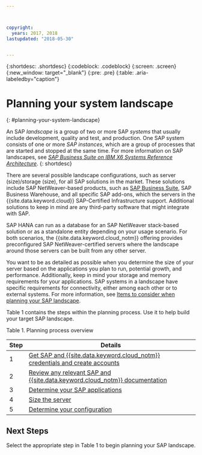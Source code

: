 ```yaml
---



copyright:
  years: 2017, 2018
lastupdated: "2018-05-30"


---
```


{:shortdesc: .shortdesc}
{:codeblock: .codeblock}
{:screen: .screen}
{:new_window: target="_blank"}
{:pre: .pre}
{:table: .aria-labeledby="caption"}

# Planning your system landscape
{: #planning-your-system-landscape}

An SAP *landscape* is a group of two or more SAP *systems* that usually include development, quality and test, and production. One SAP system consists of one or more *SAP instances*, which are a group of processes that are started and stopped at the same time. For more information on SAP landscapes, see [*SAP Business Suite on IBM X6 Systems Reference Architecture*](https://lenovopress.com/redp5073.pdf). 
{: shortdesc}

There are several possible landscape configurations, such as server (size)/storage (size), for all SAP solutions in the market. These solutions include SAP NetWeaver-based products, such as [SAP Business Suite](https://open.sap.com/courses/suitehana1), SAP Business Warehouse, and all specific SAP add-ons, which the servers in the {{site.data.keyword.cloud}} SAP-Certified Infrastructure support. Additional solutions to keep in mind are any third-party software that might integrate with SAP. 

SAP HANA can run as a database for an SAP NetWeaver stack-based solution or as a standalone entity depending on your usage scenario. For both scenarios, the {{site.data.keyword.cloud_notm}} offering provides preconfigured SAP NetWeaver-certified servers where the landscape around those servers can be built from any other server.

You want to be as detailed as possible when you determine the size of your server based on the applications you plan to run, potential growth, and performance. Additionally, keep in mind your storage and memory requirements for your applications. SAP systems in a landscape have specific requirements for connectivity, either among each other or to external systems. For more information, see [Items to consider when planning your SAP landscape](/docs/infrastructure/sap-hana/hana-considerations.html).

Table 1 contains the steps within the planning process. Use it to help build your target SAP landscape.

Table 1. Planning process overview

| Step | Details |
| --- | --- |
| 1 | [Get SAP and {{site.data.keyword.cloud_notm}} credentials and create accounts](/docs/infrastructure/sap-hana/hana-get-credentials.html) |
| 2 | [Review any relevant SAP and {{site.data.keyword.cloud_notm}} documentation](/docs/infrastructure/sap-hana/hana-review-doc.html) |
| 3 | [Determine your SAP applications](/docs/infrastructure/sap-hana/hana-determine-apps.html) |
| 4 | [Size the server](/docs/infrastructure/sap-hana/hana-size-server.html) |
| 5 | [Determine your configuration](/docs/infrastructure/sap-hana/hana-determine-configuration.html) |

## Next Steps

Select the appropriate step in Table 1 to begin planning your SAP landscape.
